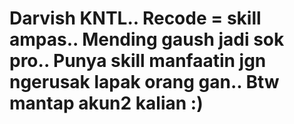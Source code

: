 # Darvish KNTL.. Recode = skill ampas.. Mending gaush jadi sok pro.. Punya skill manfaatin jgn ngerusak lapak orang gan.. Btw mantap akun2 kalian :)
